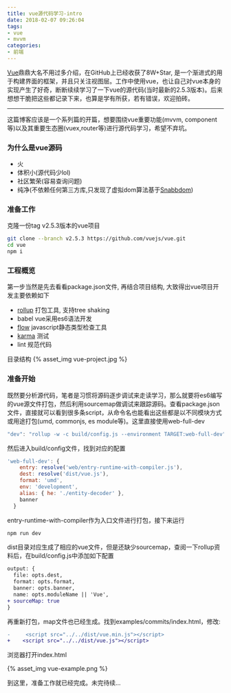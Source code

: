 ```yaml
---
title: vue源代码学习-intro
date: 2018-02-07 09:26:04
tags: 
- vue
- mvvm
categories: 
- 前端
---
```

[Vue](https://github.com/vuejs/vue)鼎鼎大名不用过多介绍，在GitHub上已经收获了8W+Star, 是一个渐进式的用于构建界面的框架，并且只关注视图层。工作中使用vue，也让自己对vue本身的实现产生了好奇，断断续续学习了一下vue的源代码(当时最新的2.5.3版本)。后来想想干脆把这些都记录下来，也算是学有所获，若有错误，欢迎拍砖。
___
这篇博客应该是一个系列篇的开篇，想要围绕vue重要功能(mvvm, component等)以及其重要生态圈(vuex,router等)进行源代码学习，希望不弃坑。
<!--more-->
### 为什么是vue源码
* 火
* 体积小(源代码少lol)
* 社区繁荣(容易查询问题)
* 纯净(不依赖任何第三方库,只发现了虚拟dom算法基于[Snabbdom](https://github.com/snabbdom/snabbdom))

### 准备工作
克隆一份tag v2.5.3版本的vue项目

```bash
git clone --branch v2.5.3 https://github.com/vuejs/vue.git
cd vue
npm i
```

### 工程概览
第一步当然是先去看看package.json文件, 再结合项目结构, 大致得出vue项目开发主要依赖如下

* [rollup](https://rollupjs.org/) 打包工具, 支持tree shaking
* babel vue采用es6语法开发
* [flow](https://flow.org/) javascript静态类型检查工具
* [karma](http://karma-runner.github.io/2.0/index.html) 测试
* lint 规范代码

目录结构
{% asset_img vue-project.jpg %}

### 准备开始
既然要分析源代码，笔者是习惯将源码逐步调试来走读学习，那么就要将es6编写的vue源文件打包，然后利用sourcemap做调试来跟踪源码。查看package.json文件，直接就可以看到很多条script，从命令名也能看出这些都是以不同模块方式或用途打包(umd, commonjs, es module等)。这里直接使用web-full-dev

```javascript
"dev": "rollup -w -c build/config.js --environment TARGET:web-full-dev"
```

然后进入build/config文件，找到对应的配置

```javascript
'web-full-dev': {
    entry: resolve('web/entry-runtime-with-compiler.js'),
    dest: resolve('dist/vue.js'),
    format: 'umd',
    env: 'development',
    alias: { he: './entity-decoder' },
    banner
  }
```

entry-runtime-with-compiler作为入口文件进行打包，接下来运行

```bash
npm run dev
```

dist目录对应生成了相应的vue文件，但是还缺少sourcemap，查阅一下rollup资料后，在build/config.js中添加如下配置

```diff
output: {
  file: opts.dest,
  format: opts.format,
  banner: opts.banner,
  name: opts.moduleName || 'Vue',
+ sourceMap: true
}
```
再重新打包，map文件也已经生成。找到examples/commits/index.html，修改:

```diff
-	  <script src="../../dist/vue.min.js"></script>
+    <script src="../../dist/vue.js"></script>
```

浏览器打开index.html

{% asset_img vue-example.png %}

到这里，准备工作就已经完成。未完待续...



